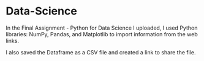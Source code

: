 # Data-Science

In the Final Assignment - Python for Data Science I uploaded, I used Python libraries: NumPy, Pandas, and Matplotlib to import information from 
the web links. 

I also saved the Dataframe as a CSV file and created a link to share the file. 

